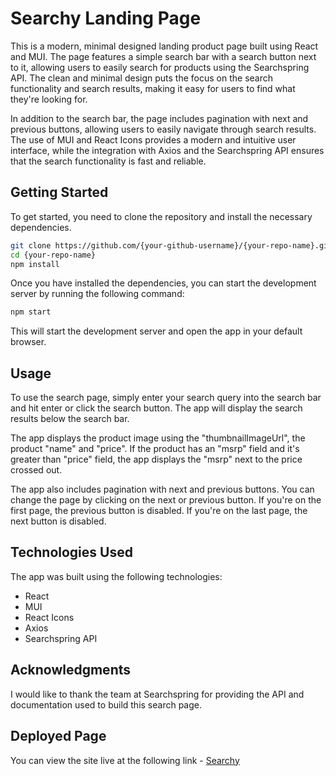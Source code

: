 # Searchy Landing Page #
This is a modern, minimal designed landing product page built using React and MUI. The page features a simple search bar with a search button next to it, allowing users to easily search for products using the Searchspring API. The clean and minimal design puts the focus on the search functionality and search results, making it easy for users to find what they're looking for.

In addition to the search bar, the page includes pagination with next and previous buttons, allowing users to easily navigate through search results. The use of MUI and React Icons provides a modern and intuitive user interface, while the integration with Axios and the Searchspring API ensures that the search functionality is fast and reliable.

## Getting Started ##
To get started, you need to clone the repository and install the necessary dependencies.

``` bash
git clone https://github.com/{your-github-username}/{your-repo-name}.git
cd {your-repo-name}
npm install 
```

Once you have installed the dependencies, you can start the development server by running the following command:

``` bash
npm start
```
This will start the development server and open the app in your default browser.

## Usage ##
To use the search page, simply enter your search query into the search bar and hit enter or click the search button. The app will display the search results below the search bar.

The app displays the product image using the "thumbnailImageUrl", the product "name" and "price". If the product has an "msrp" field and it's greater than "price" field, the app displays the "msrp" next to the price crossed out.

The app also includes pagination with next and previous buttons. You can change the page by clicking on the next or previous button. If you're on the first page, the previous button is disabled. If you're on the last page, the next button is disabled.

## Technologies Used ##
The app was built using the following technologies:

* React
* MUI
* React Icons
* Axios
* Searchspring API

## Acknowledgments ##
I would like to thank the team at Searchspring for providing the API and documentation used to build this search page.

## Deployed Page ##
You can view the site live at the following link - [Searchy](https://camball96.github.io/searchspring/)
